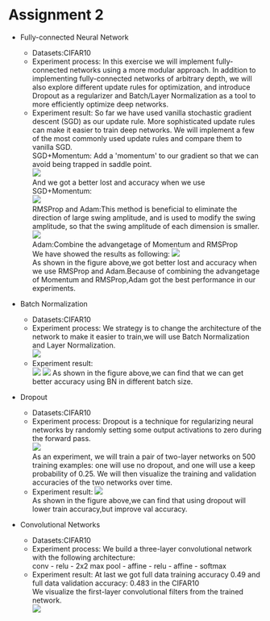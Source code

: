 # Assignment 2  
  * Fully-connected Neural Network  
    * Datasets:CIFAR10 
    * Experiment process: In this exercise we will implement fully-connected networks using a more modular approach. In addition to implementing fully-connected networks of arbitrary depth, we will also explore different update rules for optimization, and introduce Dropout as a regularizer and Batch/Layer Normalization as a tool to more efficiently optimize deep networks.
    * Experiment result:  So far we have used vanilla stochastic gradient descent (SGD) as our update rule. More sophisticated update rules can make it easier to train deep networks. We will implement a few of the most commonly used update rules and compare them to vanilla SGD.  
    SGD+Momentum: Add a 'momentum' to our gradient so that we can avoid being trapped in saddle point.  
    ![](https://github.com/fanshuhuangjia/cs231n/blob/master/assignment2/pic2/SGD-Momentum.png)  
    And we got a better lost and accuracy when we use SGD+Momentum:  
    ![](https://github.com/fanshuhuangjia/cs231n/blob/master/assignment2/pic2/SGD-result.png)  
    RMSProp and Adam:This method is beneficial to eliminate the direction of large swing amplitude, and is used to modify the swing amplitude, so that the swing amplitude of each dimension is smaller.  
    ![](https://github.com/fanshuhuangjia/cs231n/blob/master/assignment2/pic2/RMSProp.png)  
    Adam:Combine the advangetage of Momentum and RMSProp  
    We have showed the results as following:
    ![](https://github.com/fanshuhuangjia/cs231n/blob/master/assignment2/pic2/RMS_Adam.png)  
    As shown in the figure above,we got better lost and accuracy when we use RMSProp and Adam.Because of combining the advangetage of Momentum and RMSProp,Adam got the best performance in our experiments.
    
  * Batch Normalization
    * Datasets:CIFAR10 
    * Experiment process: We strategy is to change the architecture of the network to make it easier to train,we will use Batch Normalization and Layer Normalization.  
                          ![](https://github.com/fanshuhuangjia/cs231n/blob/master/assignment2/pic2/BN.png) 
    * Experiment result:   
    ![](https://github.com/fanshuhuangjia/cs231n/blob/master/assignment2/pic2/BatchNormalization_result.png) 
    ![](https://github.com/fanshuhuangjia/cs231n/blob/master/assignment2/pic2/Layer%20Normalization_result.png)
    As shown in the figure above,we can find that we can get better accuracy using BN in different batch size. 

 
 * Dropout
    * Datasets:CIFAR10 
    * Experiment process: Dropout is a technique for regularizing neural networks by randomly setting some output activations to zero during the forward pass.  
                          ![](https://github.com/fanshuhuangjia/cs231n/blob/master/assignment2/pic2/dropout.png)  
                          As an experiment, we will train a pair of two-layer networks on 500 training examples: one will use no dropout, and one will use a keep probability of 0.25. We will then visualize the training and validation accuracies of the two networks over time.  
    * Experiment result:   ![](https://github.com/fanshuhuangjia/cs231n/blob/master/assignment2/pic2/dropout_result.png)  
                           As shown in the figure above,we can find that using dropout will lower train accuracy,but improve val accuracy. 

 * Convolutional Networks
    * Datasets:CIFAR10 
    * Experiment process:  We build a three-layer convolutional network with the following architecture:  
                           conv - relu - 2x2 max pool - affine - relu - affine - softmax
    * Experiment result:  At last we got full data training accuracy 0.49 and full data validation accuracy: 0.483 in the CIFAR10   
                          We visualize the first-layer convolutional filters from the trained network.  
                          ![](https://github.com/fanshuhuangjia/cs231n/blob/master/assignment2/pic2/CNN_result.png) 
